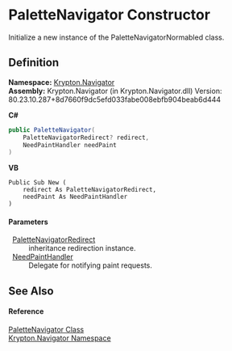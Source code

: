 # PaletteNavigator Constructor


Initialize a new instance of the PaletteNavigatorNormabled class.



## Definition
**Namespace:** <a href="a21ac074-d119-3dc6-bd1c-d3a12c0128bc.md">Krypton.Navigator</a>  
**Assembly:** Krypton.Navigator (in Krypton.Navigator.dll) Version: 80.23.10.287+8d7660f9dc5efd033fabe008ebfb904beab6d444

**C#**
``` C#
public PaletteNavigator(
	PaletteNavigatorRedirect? redirect,
	NeedPaintHandler needPaint
)
```
**VB**
``` VB
Public Sub New ( 
	redirect As PaletteNavigatorRedirect,
	needPaint As NeedPaintHandler
)
```



#### Parameters
<dl><dt>  <a href="e6c26c4c-f070-7481-1460-037840962498.md">PaletteNavigatorRedirect</a></dt><dd>inheritance redirection instance.</dd><dt>  <a href="33f685bd-f838-7c82-3e84-2827dccd141e.md">NeedPaintHandler</a></dt><dd>Delegate for notifying paint requests.</dd></dl>

## See Also


#### Reference
<a href="7ff26c66-fd6b-15d6-8cfd-ea6a1c92bf8e.md">PaletteNavigator Class</a>  
<a href="a21ac074-d119-3dc6-bd1c-d3a12c0128bc.md">Krypton.Navigator Namespace</a>  
